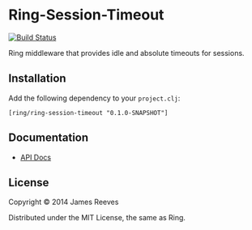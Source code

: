 # Ring-Session-Timeout

[![Build Status](https://secure.travis-ci.org/ring-clojure/ring-session-timeout.png)](http://travis-ci.org/ring-clojure/ring-session-timeout)

Ring middleware that provides idle and absolute timeouts for sessions.

## Installation

Add the following dependency to your `project.clj`:

    [ring/ring-session-timeout "0.1.0-SNAPSHOT"]

## Documentation

* [API Docs](http://ring-clojure.github.io/ring-session-timeout/ring.middleware.session-timeout.html)

## License

Copyright © 2014 James Reeves

Distributed under the MIT License, the same as Ring.
